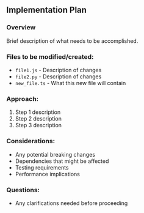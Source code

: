 ## Implementation Plan

### Overview
Brief description of what needs to be accomplished.

### Files to be modified/created:
- `file1.js` - Description of changes
- `file2.py` - Description of changes
- `new_file.ts` - What this new file will contain

### Approach:
1. Step 1 description
2. Step 2 description
3. Step 3 description

### Considerations:
- Any potential breaking changes
- Dependencies that might be affected
- Testing requirements
- Performance implications

### Questions:
- Any clarifications needed before proceeding
